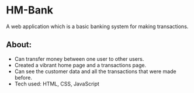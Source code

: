 # HM-Bank

A web application which is a basic banking system for making transactions.

## About:
- Can transfer money between one user to other users.
- Created a vibrant home page and a transactions page.
- Can see the customer data and all the transactions that were made before.
- Tech used: HTML, CSS, JavaScript
